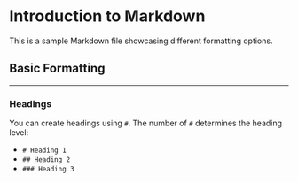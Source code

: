 # Introduction to Markdown
This is a sample Markdown file showcasing different formatting options.

## Basic Formatting
---
### Headings
You can create headings using `#`. The number of `#` determines the heading level:
- `# Heading 1`
- `## Heading 2`
- `### Heading 3`